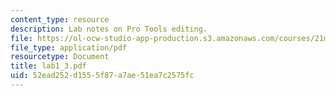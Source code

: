 ```yaml
---
content_type: resource
description: Lab notes on Pro Tools editing.
file: https://ol-ocw-studio-app-production.s3.amazonaws.com/courses/21m-361-composing-with-computers-i-electronic-music-composition-spring-2008/52ead252d1555f87a7ae51ea7c2575fc_lab1_3.pdf
file_type: application/pdf
resourcetype: Document
title: lab1_3.pdf
uid: 52ead252-d155-5f87-a7ae-51ea7c2575fc
---
```


